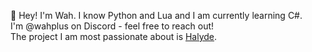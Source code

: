 👋 Hey! I'm Wah.
I know Python and Lua and I am currently learning C#.  
I'm @wahplus on Discord - feel free to reach out!  
The project I am most passionate about is [Halyde](https://github.com/Team-Cerulean-Blue/Halyde).

<!---
TheWahlolly/TheWahlolly is a ✨ special ✨ repository because its `README.md` (this file) appears on your GitHub profile.
You can click the Preview link to take a look at your changes.
--->
